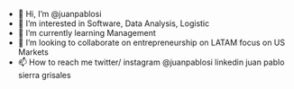 - 👋 Hi, I’m @juanpablosi
- 👀 I’m interested in Software, Data Analysis, Logistic
- 🌱 I’m currently learning Management
- 💞️ I’m looking to collaborate on entrepreneurship on LATAM focus on US Markets
- 📫 How to reach me twitter/ instagram @juanpablosi linkedin juan pablo sierra grisales 
<!---
juanpablosi/juanpablosi is a ✨ special ✨ repository because its `README.md` (this file) appears on your GitHub profile.
You can click the Preview link to take a look at your changes.
--->
